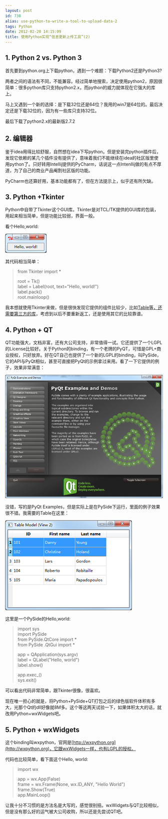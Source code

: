 ```yaml
---
layout: post
id: 738
alias: use-python-to-write-a-tool-to-upload-data-2
tags: Python
date: 2012-02-20 14:15:09
title: 使用Python实现“信息更新上传工具”(2)
---
```


## 1. Python 2 vs. Python 3

<p>首先要到python.org上下载python，遇到一个难题：下载Python2还是Python3? 

两者之间的语法有不同，不能兼容。经过简单地搜索，决定使用python2，原因很简单：很多python库只支持python2.x，而python的威力就体现在它强大的库上。

马上又遇到一个新的选择：是下载32位还是64位？我用的win7是64位的。最后决定还是下载32位的，因为有一些库只支持32位。

最后下载了python2.x的最新版2.7.2

</p>

## 2. 编辑器

鉴于idea用得比较舒服，自然想在idea下写python。但是安装完python插件后，发现它依赖的某几个插件没有提供了，意味着我们不能继续在idea的社区版里使用python了。只好转用Intellij提供的PyCharm，话说这一点Intenllij做的有点不厚道，为了自己的商业产品阉割社区版的功能。

PyCharm也还算好用，基本功能都有了，但在方法提示上，似乎还有所欠缺。

<div>

## 3. Python +Tkinter

</p></div>

Python中自带了Tkinter这个GUI库。Tkinter是对TCL/TK提供的GUI库的包装，用起来相当简单，但是功能比较弱，界面一般。

看个Hello,world:

[![image](/user_images/738-1.png "image")](/user_images/738-1.png)

其代码相当简单：

> from Tkinter import *
> 
> root = Tk()     
> label = Label(root, text="Hello, world!")      
> label.pack()      
> root.mainloop()

我本想就使用Tkinter来做，但是很快发现它提供的组件比较少，比如[Table等，还需要第三方的库](http://stackoverflow.com/questions/9348264/can-tkinter-created-an-application-with-tables)，考虑到以后不要重新返工，还是使用其它的比较靠谱。

<div>

## 4. Python + QT

</p></div>

QT功能强大，文档非富，还有大公司支持，非常值得一试。它还提供了一个LGPL的License比较好。关于Python的binding，有一个老牌的PyQT，可惜是GPL+商业授权，只好放弃。好在QT自己也提供了一个新的LGPL的binding，叫PySide，它的API与PyQt相似，甚至可直接把PyQt的示例拿过来用。看了一下它提供的例子，效果非常满意：

[![image](/user_images/738-3.png "image")](/user_images/738-3.png)

没错，写的是PyQt Examples，但是实际上是在PySide下运行，里面的例子效果很不错。我需要的Table在这里：

[![image](/user_images/738-5.png "image")](/user_images/738-5.png)

这里是一个PySide的Hello,world:

> import sys     
> import PySide      
> from PySide.QtCore import *      
> from PySide .QtGui import *
> 
> app = QApplication(sys.argv)     
> label = QLabel("Hello, world")      
> label.show()
> 
> app.exec_()     
> sys.exit()
> 
>  

可以看出代码非常简单，跟Tkinter很像，很喜欢。

现在唯一担心的就是，将Python+PySide+QT打包之后的绿色版软件体积有多大，光那个Qt的dll好像就8M多。这个等这两天试验一下，如果体积太大的话，就改用Python+wxWidgets吧。

## 5. Python + wxWidgets

这个binding叫wxpython，官网是[http://wxpython.org](http://wxpython.org)，它跟wxWidgets一样，也有LGPL的授权。

代码也比较简单，看下面这个Hello, world:

> import wx
> 
> app = wx.App(False)     
> frame = wx.Frame(None, wx.ID_ANY, "Hello World")      
> frame.Show(True)      
> app.MainLoop()

让我十分不习惯的是方法名是大写的，感觉很别扭。wxWidgets与QT比较相似，但是没有那么好的运气被大公司收购，所以还是先尝试QT吧。
